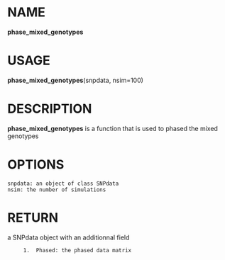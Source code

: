 # NAME

**phase_mixed_genotypes**

# USAGE

**phase_mixed_genotypes**(snpdata, nsim=100)

# DESCRIPTION

**phase_mixed_genotypes** is a function that is used to phased the mixed genotypes

# OPTIONS
```
snpdata: an object of class SNPdata
nsim: the number of simulations
```

# RETURN
a SNPdata object with an additionnal field
```
     1.  Phased: the phased data matrix
```
